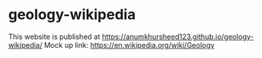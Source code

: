 # geology-wikipedia
This website is published at https://anumkhursheed123.github.io/geology-wikipedia/
Mock up link: https://en.wikipedia.org/wiki/Geology
